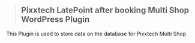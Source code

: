 > ## Pixxtech LatePoint after booking Multi Shop WordPress Plugin
This Plugin is used to store data on the database for Pixxtech Multi Shop


